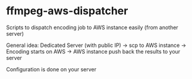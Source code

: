 # ffmpeg-aws-dispatcher
Scripts to dispatch encoding job to AWS instance easily (from another server)

General idea:
Dedicated Server (with public IP) -> scp to AWS instance -> Encoding starts on AWS -> AWS instance push back the results to your server

Configuration is done on your server
